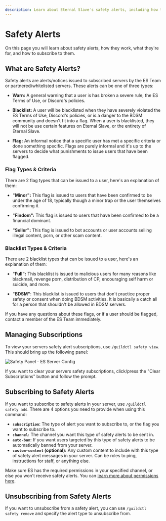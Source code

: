 ```yaml
---
description: Learn about Eternal Slave's safety alerts, including how they work, what they're for, and how to subscribe to them.
---
```


# Safety Alerts
On this page you will learn about safety alerts, how they work, what they're for, and how to subscribe to them.


## What are Safety Alerts?
Safety alerts are alerts/notices issued to subscribed servers by the ES Team or partnered/whitelisted servers.
These alerts can be one of three types:

- **Warn:** A general warning that a user is has broken a severe rule, the ES Terms of Use, or Discord's policies.

- **Blacklist:** A user will be blacklisted when they have severely violated the ES Terms of Use, Discord's policies,
or is a danger to the BDSM community and doesn't fit into a flag.
When a user is blacklisted, they will not be use certain features on Eternal Slave, or the entirety of Eternal Slave.

- **Flag:** An informal notice that a specific user has met a specific criteria or done something specific.
Flags are purely informal and it's up to the servers to decide what punishments to issue users that have been flagged.

### Flag Types & Criteria
There are 2 flag types that can be issued to a user, here's an explanation of them:

- **"Minor":** This flag is issued to users that have been confirmed to be under the age of 18,
typically though a minor trap or the user themselves confirming it.

- **"Findom":** This flag is issued to users that have been confirmed to be a financial dominant.

- **"Seller":** This flag is issued to bot accounts or user accounts selling illegal content, porn, or other scam content.


### Blacklist Types & Criteria
There are 2 blacklist types that can be issued to a user, here's an explanation of them:

- **"Full":** This blacklist is issued to malicious users for many reasons like blackmail, revenge porn,
distribution of CP, encouraging self harm or suicide, and more.

- **"BDSM":** This blacklist is issued to users that don't practice proper safety or consent when doing BDSM activities.
It is basically a catch all for a person that shouldn't be allowed in BDSM servers.

If you have any questions about these flags, or if a user should be flagged, contact a member of the ES Team immediately.


## Managing Subscriptions
To view your servers safety alert subscriptions, use `/guildctl safety view`. This should bring up the following panel:

![Safety Panel - ES Server Config](/screenshots/server/safety-panel.png)

If you want to clear your servers safety subscriptions, click/press the "Clear Subscriptions" button and follow the prompt.


## Subscribing to Safety Alerts
If you want to subscribe to safety alerts in your server, use `/guildctl safety add`.
There are 4 options you need to provide when using this command:

- **`subscription`:** The type of alert you want to subscribe to, or the flag you want to subscribe to.
- **`channel`:** The channel you want this type of safety alerts to be sent in.
- **`auto-ban`:** If you want users targeted by this type of safety alerts to be automatically banned from your server.
- **`custom-content` (optional):** Any custom content to include with this type of safety alert messages in your server.
Can be roles to ping, instructions for staff, or anything else.

Make sure ES has the required permissions in your specified channel, or else you won't receive safety alerts.
You can [learn more about permissions here](/server/bot-permissions#safety-alerts).

## Unsubscribing from Safety Alerts
If you want to unsubscribe from a safety alert, you can use `/guildctl safety remove` and specify the alert type to unsubscribe from.
